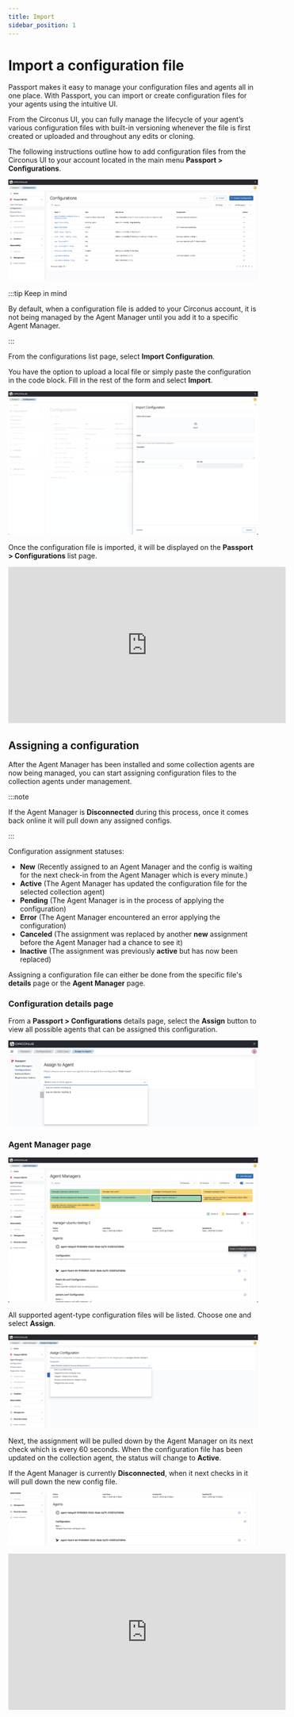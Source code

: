 ```yaml
---
title: Import
sidebar_position: 1
---
```


# Import a configuration file

Passport makes it easy to manage your configuration files and agents all in one place. With Passport, you can import or create configuration files for your agents using the intuitive UI.

From the Circonus UI, you can fully manage the lifecycle of your agent’s various configuration files with built-in versioning whenever the file is first created or uploaded and throughout any edits or cloning.

The following instructions outline how to add configuration files from the Circonus UI to your account located in the main menu **Passport > Configurations**.

![flow builder](../img/configurations-list-view.png)

:::tip Keep in mind

By default, when a configuration file is added to your Circonus account, it is not being managed by the Agent Manager until you add it to a specific Agent Manager.

:::

From the configurations list page, select **Import Configuration**.

You have the option to upload a local file or simply paste the configuration in the code block. Fill in the rest of the form and select **Import**.

![flow builder](../img/configurations-import-configuration.png)

Once the configuration file is imported, it will be displayed on the **Passport > Configurations** list page.

<div align="center"><iframe width="560" height="315" src="https://www.youtube.com/embed/fD6IOvftFZ0?si=a95Bt0KDVKGBQpXP" title="YouTube video player" frameborder="0" allow="accelerometer; autoplay; clipboard-write; encrypted-media; gyroscope; picture-in-picture; web-share" allowfullscreen></iframe></div>

## Assigning a configuration

After the Agent Manager has been installed and some collection agents are now being managed, you can start assigning configuration files to the collection agents under management.

:::note

If the Agent Manager is **Disconnected** during this process, once it comes back online it will pull down any assigned configs.

:::

Configuration assignment statuses:

- **New** (Recently assigned to an Agent Manager and the config is waiting for the next check-in from the Agent Manager which is every minute.)
- **Active** (The Agent Manager has updated the configuration file for the selected collection agent)
- **Pending** (The Agent Manager is in the process of applying the configuration)
- **Error** (The Agent Manager encountered an error applying the configuration)
- **Canceled** (The assignment was replaced by another **new** assignment before the Agent Manager had a chance to see it)
- **Inactive** (The assignment was previously **active** but has now been replaced)

Assigning a configuration file can either be done from the specific file's **details** page or the **Agent Manager** page.

### Configuration details page

From a **Passport > Configurations** details page, select the **Assign** button to view all possible agents that can be assigned this configuration.

![configurations-assign](../img/configurations-assign.png)

### Agent Manager page

![Assign configuration file](../img/agent-manager-assign-configuration-file.png)

All supported agent-type configuration files will be listed. Choose one and select **Assign**.

![Assign configuration file](../img/agent-manager-assign-configuration-list.png)

Next, the assignment will be pulled down by the Agent Manager on its next check which is every 60 seconds. When the configuration file has been updated on the collection agent, the status will change to **Active**.

If the Agent Manager is currently **Disconnected**, when it next checks in it will pull down the new config file.

![Assign configuration file](../img/agent-manager-config-status.png)

<div align="center"><iframe width="560" height="315" src="https://www.youtube.com/embed/i-wXHos_y4c?si=grQsyIaprkoELMC6" title="YouTube video player" frameborder="0" allow="accelerometer; autoplay; clipboard-write; encrypted-media; gyroscope; picture-in-picture; web-share" allowfullscreen></iframe></div>
